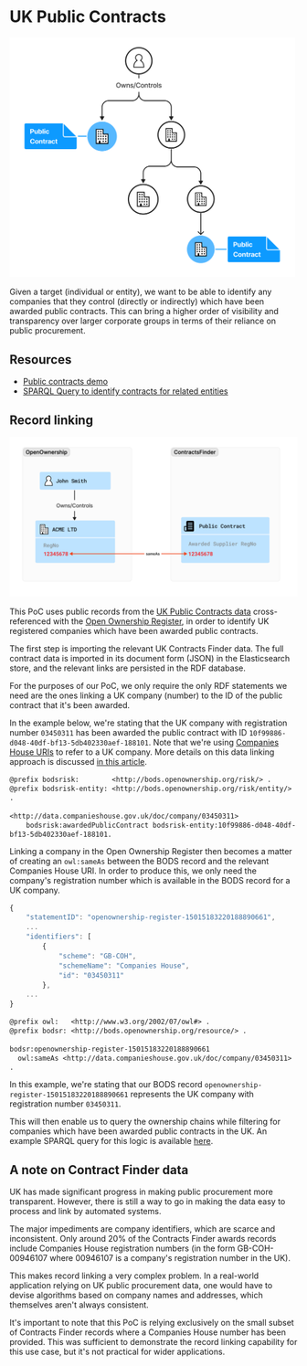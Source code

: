 # UK Public Contracts
<img src="diagrams/use-case-public-contracts.png" width="500"/>

Given a target (individual or entity), we want to be able to identify any companies that they
control (directly or indirectly) which have been awarded public contracts. This can bring a higher order of visibility
and transparency over larger corporate groups in terms of their reliance on public procurement.

## Resources
* [Public contracts demo](https://drive.google.com/file/d/10VOnx_073Su4KwnDDIgRwIr0Lp4n05hz/view?usp=drive_link)
* [SPARQL Query to identify contracts for related entities](https://github.com/openownership/bodsriskdetection/blob/main/src/main/resources/sparql/public-contracts/contracts-for-related-entities.sparql)

## Record linking

![](diagrams/record-linking-public-contracts.png)

This PoC uses public records from the [UK Public Contracts data](https://www.contractsfinder.service.gov.uk) cross-referenced
with the [Open Ownership Register](https://register.openownership.org/download), in order to identify UK registered companies
which have been awarded public contracts.

The first step is importing the relevant UK Contracts Finder data. The full contract data is imported in its document form (JSON)
in the Elasticsearch store, and the relevant links are persisted in the RDF database.

For the purposes of our PoC, we only require the only RDF statements we need are the ones linking 
a UK company (number) to the ID of the public contract that it's been awarded.

In the example below, we're stating that the UK company with registration number `03450311` has been awarded the public
contract with ID `10f99886-d048-40df-bf13-5db402330aef-188101`. Note that we're using [Companies House URIs](https://www.data.gov.uk/dataset/5a33338a-e142-4f05-9458-ca7283f410b3/company-identifiers-uris)
to refer to a UK company. More details on this data linking approach is discussed [in this article](https://world.hey.com/cos/using-bods-rdf-to-link-beneficial-ownership-records-with-other-datasets-0383cbd9).

```turtle
@prefix bodsrisk:        <http://bods.openownership.org/risk/> .
@prefix bodsrisk-entity: <http://bods.openownership.org/risk/entity/> .

<http://data.companieshouse.gov.uk/doc/company/03450311>
    bodsrisk:awardedPublicContract bodsrisk-entity:10f99886-d048-40df-bf13-5db402330aef-188101.
```

Linking a company in the Open Ownership Register then becomes a matter of creating an `owl:sameAs` between the BODS
record and the relevant Companies House URI. In order to produce this, we only need the company's registration number
which is available in the BODS record for a UK company.

```js
{
    "statementID": "openownership-register-15015183220188890661",
    ...
    "identifiers": [
        {
            "scheme": "GB-COH",
            "schemeName": "Companies House",
            "id": "03450311"
        },
    ...    
}
``` 

```turtle
@prefix owl:   <http://www.w3.org/2002/07/owl#> .
@prefix bodsr: <http://bods.openownership.org/resource/> .

bodsr:openownership-register-15015183220188890661
  owl:sameAs <http://data.companieshouse.gov.uk/doc/company/03450311> .
```

In this example, we're stating that our BODS record `openownership-register-15015183220188890661`
represents the UK company with registration number `03450311`.

This will then enable us to query the ownership chains while filtering for companies which have been awarded public contracts in the UK.
An example SPARQL query for this logic is available [here](https://github.com/openownership/bodsriskdetection/blob/main/src/main/resources/sparql/public-contracts/contracts-for-related-entities.sparql).

## A note on Contract Finder data
UK has made significant progress in making public procurement more transparent. However, there is still
a way to go in making the data easy to process and link by automated systems.

The major impediments are company identifiers, which are scarce and inconsistent. Only around 20% of the Contracts Finder
awards records include Companies House registration numbers (in the form GB-COH-00946107 where 00946107 is a company's registration
number in the UK).

This makes record linking a very complex problem. In a real-world application relying on UK public procurement data,
one would have to devise algorithms based on company names and addresses, which themselves aren't always consistent.

It's important to note that this PoC is relying exclusively on the small subset of Contracts Finder records where
a Companies House number has been provided. This was sufficient to demonstrate the record linking capability for this use case,
but it's not practical for wider applications.

